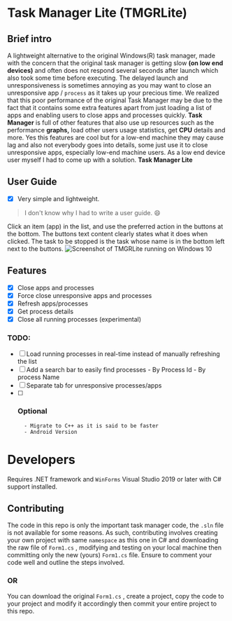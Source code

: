# Task Manager Lite (TMGRLite)

## Brief intro
A lightweight alternative to the original Windows(R) task manager, made with the concern that the original task manager is getting slow **(on low end devices)** and often does not respond several seconds after launch which also took some time before executing.
The delayed launch and unresponsiveness is sometimes annoying as you may want to close an unresponsive app / `process` as it takes up your precious time. We realized that this poor performance of the original Task Manager may be due to the fact that it contains some extra features apart from just loading a list of apps and enabling users to close apps and processes quickly. **Task Manager** is full of other features that also use up resources such as the performance **graphs,** load other users usage statistics, get **CPU** details and more. Yes this features are cool but for a low-end machine they may cause lag and also not everybody goes into details, some just use it to close unresponsive apps, especially low-end machine users. As a low end device user myself I had to come up with a solution. **Task Manager Lite**
## User Guide
- [x] Very simple and lightweight.
> I don't know why I had to write a user guide. :smile:

Click an item (app) in the list, and use the preferred action in the buttons at the bottom. The buttons text content clearly states what it does when clicked. The task to be stopped is the task whose name is in the bottom left next to the buttons.
![Screenshot of TMGRLite running on Windows 10]("tmgr-bg-processes.PNG")
## Features
- [x] Close apps and processes
- [x] Force close unresponsive apps and processes
- [x] Refresh apps/processes
- [x] Get process details
- [x] Close all running processes (experimental)
### TODO:
- [ ] Load running processes in real-time instead of manually refreshing the list
- [ ] Add a search bar to easily find processes
      - By Process Id
      - By process Name
- [ ]  Separate tab for unresponsive processes/apps
- [ ] ### Optional
        - Migrate to C++ as it is said to be faster
        - Android Version
# Developers
Requires .NET framework and `WinForms`
Visual Studio 2019 or later with C# support installed.
## Contributing
The code in this repo is only the important task manager code, the `.sln` file is not available for some reasons.
As such, contributing involves creating your own project with same `namespace` as this one in C# and downloading the raw file of `Form1.cs` , modifying and testing on your local machine then committing only the new (yours) `Form1.cs` file.
Ensure to comment your code well and outline the steps involved.
### OR
You can download the original `Form1.cs` , create a project, copy the code to your project and modify it accordingly then commit your entire project to this repo.
